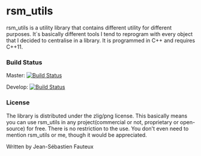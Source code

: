 # rsm_utils

rsm_utils is a utility library that contains different utility for different purposes. It`s basically different tools I tend to reprogram with every object that I decided to centralise in a library. It is programmed in C++ and requires C++11.

### Build Status

Master: [![Build Status](https://travis-ci.org/Rosme/rsm_utils.svg?branch=master)](https://travis-ci.org/Rosme/rsm_utils)

Develop: [![Build Status](https://travis-ci.org/Rosme/rsm_utils.svg?branch=develop)](https://travis-ci.org/Rosme/rsm_utils)


### License

The library is distributed under the zlig/png license. This basically means you can use rsm_utils in any project(commercial or not, proprietary or open-source) for free. There is no restriction to the use. You don't even need to mention rsm_utils or me, though it would be appreciated.

Written by Jean-Sébastien Fauteux
